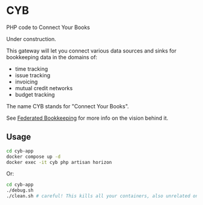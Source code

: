 # CYB
PHP code to Connect Your Books

Under construction.

This gateway will let you connect various data sources and sinks for bookkeeping data in the domains of:
* time tracking
* issue tracking
* invoicing
* mutual credit networks
* budget tracking

The name CYB stands for "Connect Your Books".

See [Federated Bookkeeping](https://federatedbookkeeping.org) for more info on the vision behind it.

## Usage

```sh
cd cyb-app
docker compose up -d
docker exec -it cyb php artisan horizon
```

Or:
```sh
cd cyb-app
./debug.sh
./clean.sh # careful! This kills all your containers, also unrelated ones!